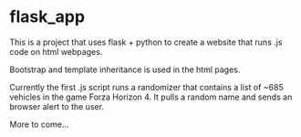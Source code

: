 # flask_app

This is a project that uses flask + python to create a website that runs .js code on html webpages.

Bootstrap and template inheritance is used in the html pages.

Currently the first .js script runs a randomizer that contains a list of ~685 vehicles in the game Forza Horizon 4. It pulls a random name and sends an browser alert to the user.

More to come...
